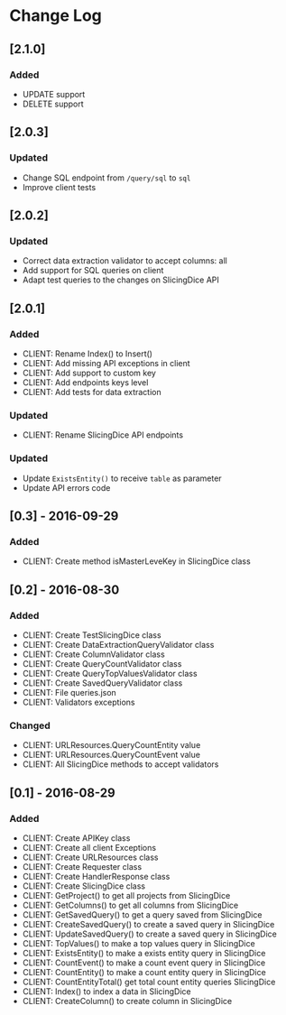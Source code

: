 # Change Log

## [2.1.0]
### Added
- UPDATE support
- DELETE support

## [2.0.3]
### Updated
- Change SQL endpoint from `/query/sql` to `sql`
- Improve client tests

## [2.0.2]
### Updated
- Correct data extraction validator to accept columns: all
- Add support  for SQL queries on client
- Adapt test queries to the changes on SlicingDice API

## [2.0.1]
### Added
- CLIENT: Rename Index() to Insert()
- CLIENT: Add missing API exceptions in client
- CLIENT: Add support to custom key
- CLIENT: Add endpoints keys level
- CLIENT: Add tests for data extraction
### Updated
- CLIENT: Rename SlicingDice API endpoints

### Updated
- Update `ExistsEntity()` to receive `table` as parameter
- Update API errors code

## [0.3] - 2016-09-29
### Added
- CLIENT: Create method isMasterLeveKey in SlicingDice class

## [0.2] - 2016-08-30
### Added
- CLIENT: Create TestSlicingDice class
- CLIENT: Create DataExtractionQueryValidator class
- CLIENT: Create ColumnValidator class
- CLIENT: Create QueryCountValidator class
- CLIENT: Create QueryTopValuesValidator class
- CLIENT: Create SavedQueryValidator class
- CLIENT: File queries.json
- CLIENT: Validators exceptions

### Changed
- CLIENT: URLResources.QueryCountEntity value
- CLIENT: URLResources.QueryCountEvent value
- CLIENT: All SlicingDice methods to accept validators

## [0.1] - 2016-08-29
### Added
- CLIENT: Create APIKey class
- CLIENT: Create all client Exceptions
- CLIENT: Create URLResources class
- CLIENT: Create Requester class
- CLIENT: Create HandlerResponse class
- CLIENT: Create SlicingDice class
- CLIENT: GetProject() to get all projects from SlicingDice
- CLIENT: GetColumns() to get all columns from SlicingDice
- CLIENT: GetSavedQuery() to get a query saved from SlicingDice
- CLIENT: CreateSavedQuery() to create a saved query in SlicingDice
- CLIENT: UpdateSavedQuery() to create a saved query in SlicingDice
- CLIENT: TopValues() to make a top values query in SlicingDice
- CLIENT: ExistsEntity() to make a exists entity query in SlicingDice
- CLIENT: CountEvent() to make a count event query in SlicingDice
- CLIENT: CountEntity() to make a count entity query in SlicingDice
- CLIENT: CountEntityTotal() get total count entity queries SlicingDice
- CLIENT: Index() to index a data in SlicingDice
- CLIENT: CreateColumn() to create column in SlicingDice

